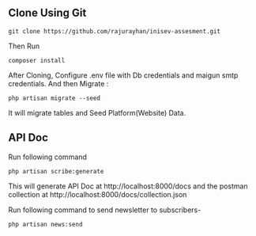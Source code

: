 ## Clone Using Git
    git clone https://github.com/rajurayhan/inisev-assesment.git

Then Run

    composer install

After Cloning, Configure .env file with Db credentials and maigun smtp credentials.  And then Migrate : 

    php artisan migrate --seed

It will migrate tables and Seed Platform(Website) Data. 
## API Doc

Run following command  

    php artisan scribe:generate
This will generate API Doc at 
http://localhost:8000/docs and the postman collection at http://localhost:8000/docs/collection.json

Run following command  to send newsletter to subscribers- 

    php artisan news:send
